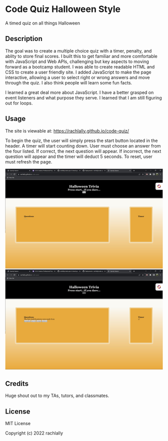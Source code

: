 # Code Quiz Halloween Style
A timed quiz on all things Halloween

## Description

The goal was to create a multiple choice quiz with a timer, penalty, and ablity to store final scores.  I built this to get familiar and more comfortable with JavaScript and Web APIs, challenging but key aspects to moving forward as a bootcamp student.  I was able to create readable HTML and CSS to create a user friendly site.  I added JavaScript to make the page interactive, allowing a user to select right or wrong answers and move through the quiz.  I also think people will learn some fun facts.  

I learned a great deal more about JavaScript.  I have a better grasped on event listeners and what purpose they serve.  I learned that I am still figuring out for loops.  

## Usage

The site is viewable at: https://rachlally.github.io/code-quiz/

To begin the quiz, the user will simply press the start button located in the header.  A timer will start counting down.  User must choose an answer from the four listed.  If correct, the next question will appear.  If incorrect, the next question will appear and the timer will deduct 5 seconds.  To reset, user must refresh the page.

![start](assets/start.jpg)
![game](assets/game.jpg)

## Credits

Huge shout out to my TAs, tutors, and classmates.

## License

MIT License

Copyright (c) 2022 rachlally
